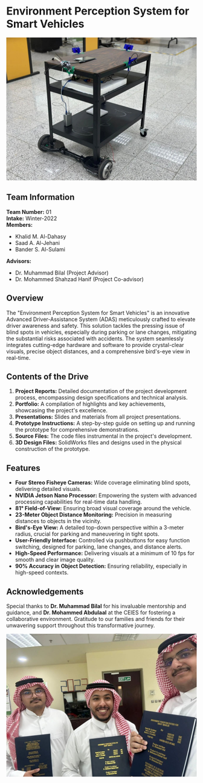 # Environment Perception System for Smart Vehicles

![The Project](https://github.com/S3dMJ/ENVIRONMENT_PERCEPTION_SYSTEM_FOR_SMART_VEHICLES/blob/main/Images/The%20Project.jpeg)


## Team Information

**Team Number:** 01  
**Intake:** Winter-2022  
**Members:**
- Khalid M. Al-Dahasy
- Saad A. Al-Jehani
- Bander S. Al-Sulami  

**Advisors:**
- Dr. Muhammad Bilal (Project Advisor)
- Dr. Mohammed Shahzad Hanif (Project Co-advisor)

## Overview

The "Environment Perception System for Smart Vehicles" is an innovative Advanced Driver-Assistance System (ADAS) meticulously crafted to elevate driver awareness and safety. This solution tackles the pressing issue of blind spots in vehicles, especially during parking or lane changes, mitigating the substantial risks associated with accidents. The system seamlessly integrates cutting-edge hardware and software to provide crystal-clear visuals, precise object distances, and a comprehensive bird's-eye view in real-time.

## Contents of the Drive

1. **Project Reports:** Detailed documentation of the project development process, encompassing design specifications and technical analysis.
2. **Portfolio:** A compilation of highlights and key achievements, showcasing the project's excellence.
3. **Presentations:** Slides and materials from all project presentations.
4. **Prototype Instructions:** A step-by-step guide on setting up and running the prototype for comprehensive demonstrations.
5. **Source Files:** The code files instrumental in the project's development.
6. **3D Design Files:** SolidWorks files and designs used in the physical construction of the prototype.

## Features

- **Four Stereo Fisheye Cameras:** Wide coverage eliminating blind spots, delivering detailed visuals.
- **NVIDIA Jetson Nano Processor:** Empowering the system with advanced processing capabilities for real-time data handling.
- **81° Field-of-View:** Ensuring broad visual coverage around the vehicle.
- **23-Meter Object Distance Monitoring:** Precision in measuring distances to objects in the vicinity.
- **Bird's-Eye View:** A detailed top-down perspective within a 3-meter radius, crucial for parking and maneuvering in tight spots.
- **User-Friendly Interface:** Controlled via pushbuttons for easy function switching, designed for parking, lane changes, and distance alerts.
- **High-Speed Performance:** Delivering visuals at a minimum of 10 fps for smooth and clear image quality.
- **90% Accuracy in Object Detection:** Ensuring reliability, especially in high-speed contexts.

## Acknowledgements

Special thanks to **Dr. Muhammad Bilal** for his invaluable mentorship and guidance, and **Dr. Mohammed Abdulaal** at the CEIES for fostering a collaborative environment. Gratitude to our families and friends for their unwavering support throughout this transformative journey.

![The Team](https://github.com/S3dMJ/ENVIRONMENT_PERCEPTION_SYSTEM_FOR_SMART_VEHICLES/blob/main/Images/The%20Team.jpeg)

